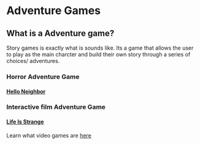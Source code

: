 # Adventure Games

## What is a Adventure game?
Story games is exactly what is sounds like. Its a game that allows the user to play as the main charcter and build their own story through a series of choices/ adventures.

### Horror Adventure Game
#### [Hello Neighbor](helloneigh/neighbor.md) 


### Interactive film Adventure Game
#### [Life Is Strange](strangelife/strangelife.md)


Learn what video games are [here][another place]

[another place]: https://github.com/319SoftDev/wiki-project-group-row-2/blob/main/videogame/readme.md

